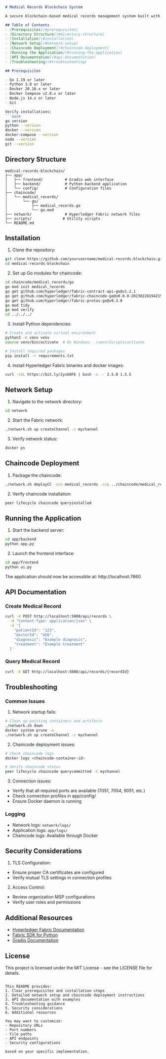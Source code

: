 ```markdown
# Medical Records Blockchain System

A secure blockchain-based medical records management system built with Hyperledger Fabric and Python.

## Table of Contents
- [Prerequisites](#prerequisites)
- [Directory Structure](#directory-structure)
- [Installation](#installation)
- [Network Setup](#network-setup)
- [Chaincode Deployment](#chaincode-deployment)
- [Running the Application](#running-the-application)
- [API Documentation](#api-documentation)
- [Troubleshooting](#troubleshooting)

## Prerequisites

- Go 1.19 or later
- Python 3.8 or later
- Docker 20.10.x or later
- Docker Compose v2.0.x or later
- Node.js 14.x or later
- Git

Verify installations:
```bash
go version
python --version
docker --version
docker-compose --version
node --version
git --version
```

## Directory Structure

```
medical-records-blockchain/
├── app/
│   ├── frontend/          # Gradio web interface
│   ├── backend/           # Python backend application
│   └── config/            # Configuration files
├── chaincode/
│   └── medical_records/
│       └── go/
│           ├── medical_records.go
│           └── go.mod
├── network/               # Hyperledger Fabric network files
├── scripts/              # Utility scripts
└── README.md
```

## Installation

1. Clone the repository:
```bash
git clone https://github.com/yourusername/medical-records-blockchain.git
cd medical-records-blockchain
```

2. Set up Go modules for chaincode:
```bash
cd chaincode/medical_records/go
go mod init medical_records
go get github.com/hyperledger/fabric-contract-api-go@v1.2.1
go get github.com/hyperledger/fabric-chaincode-go@v0.0.0-20230228194215-b84622ba6a7a
go get github.com/hyperledger/fabric-protos-go@v0.3.0
go mod tidy
go mod verify
cd ../../../
```

3. Install Python dependencies:
```bash
# Create and activate virtual environment
python3 -m venv venv
source venv/bin/activate  # On Windows: .\venv\Scripts\activate

# Install required packages
pip install -r requirements.txt
```

4. Install Hyperledger Fabric binaries and docker images:
```bash
curl -sSL https://bit.ly/2ysbOFE | bash -s -- 2.5.0 1.5.5
```

## Network Setup

1. Navigate to the network directory:
```bash
cd network
```

2. Start the Fabric network:
```bash
./network.sh up createChannel -c mychannel
```

3. Verify network status:
```bash
docker ps
```

## Chaincode Deployment

1. Package the chaincode:
```bash
./network.sh deployCC -ccn medical_records -ccp ../chaincode/medical_records/go -ccl go
```

2. Verify chaincode installation:
```bash
peer lifecycle chaincode queryinstalled
```

## Running the Application

1. Start the backend server:
```bash
cd app/backend
python app.py
```

2. Launch the frontend interface:
```bash
cd app/frontend
python ui.py
```

The application should now be accessible at: http://localhost:7860

## API Documentation

### Create Medical Record
```bash
curl -X POST http://localhost:5000/api/records \
  -H "Content-Type: application/json" \
  -d '{
    "patientId": "123",
    "doctorId": "456",
    "diagnosis": "Example diagnosis",
    "treatment": "Example treatment"
  }'
```

### Query Medical Record
```bash
curl -X GET http://localhost:5000/api/records/{recordId}
```

## Troubleshooting

### Common Issues

1. Network startup fails:
```bash
# Clean up existing containers and artifacts
./network.sh down
docker system prune -a
./network.sh up createChannel -c mychannel
```

2. Chaincode deployment issues:
```bash
# Check chaincode logs
docker logs <chaincode-container-id>

# Verify chaincode status
peer lifecycle chaincode querycommitted -C mychannel
```

3. Connection issues:
- Verify that all required ports are available (7051, 7054, 9051, etc.)
- Check connection profiles in app/config/
- Ensure Docker daemon is running

### Logging

- Network logs: `network/logs/`
- Application logs: `app/logs/`
- Chaincode logs: Available through Docker

## Security Considerations

1. TLS Configuration:
- Ensure proper CA certificates are configured
- Verify mutual TLS settings in connection profiles

2. Access Control:
- Review organization MSP configurations
- Verify user roles and permissions

## Additional Resources

- [Hyperledger Fabric Documentation](https://hyperledger-fabric.readthedocs.io/)
- [Fabric SDK for Python](https://github.com/hyperledger/fabric-sdk-py)
- [Gradio Documentation](https://gradio.app/docs/)

## License

This project is licensed under the MIT License - see the LICENSE file for details.
```

This README provides:
1. Clear prerequisites and installation steps
2. Detailed network setup and chaincode deployment instructions
3. API documentation with examples
4. Troubleshooting guidance
5. Security considerations
6. Additional resources

You may want to customize:
- Repository URLs
- Port numbers
- File paths
- API endpoints
- Security configurations

based on your specific implementation.
